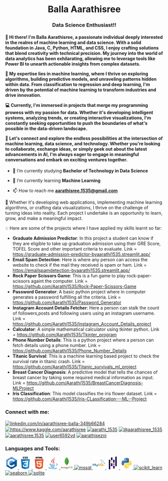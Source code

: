 <h1 align="center"> Balla Aarathisree</h1>
<h3 align="center">Data Science Enthusiast!!</h3>
<h4>👋 Hi there! I'm Balla Aarathisree, a passionate individual deeply interested in the realms of machine learning and data science. With a solid foundation in Java, C, Python, HTML, and CSS, I enjoy crafting solutions that blend creativity with technical precision. My journey into the world of data analytics has been exhilarating, allowing me to leverage tools like Power BI to unearth actionable insights from complex datasets.

🧠 My expertise lies in machine learning, where I thrive on exploring algorithms, building predictive models, and unraveling patterns hidden within data. From classification to regression and deep learning, I'm driven by the potential of machine learning to transform industries and drive innovation.

💻 Currently, I'm immersed in projects that merge my programming prowess with my passion for data. Whether it's developing intelligent systems, analyzing trends, or creating interactive visualizations, I'm constantly seeking opportunities to push the boundaries of what's possible in the data-driven landscape.

🌟 Let's connect and explore the endless possibilities at the intersection of machine learning, data science, and technology. Whether you're looking to collaborate, exchange ideas, or simply geek out about the latest advancements in AI, I'm always eager to engage in meaningful conversations and embark on exciting ventures together. </h4>

- 🔭 I’m currently studying **Bachelor of Technology in Data Science**

- 🌱 I’m currently learning **Machine Learning**

- 📫 How to reach me **aarathisree.1535@gmail.com**

🚀 Whether it's developing web applications, implementing machine learning algorithms, or crafting data visualizations, I thrive on the challenge of turning ideas into reality. Each project I undertake is an opportunity to learn, grow, and make a meaningful impact.

💡 Here are some of the projects where I have applied my skills learnt so far:
- **Graduate Admission Predictor**: In this project a student can know if they are eligible to take up graduation admission using their GRE Score, TOFEL Score and other important criteria to evaluate.
  Link = https://graduate-admission-predictor-byaarathi1535.streamlit.app/
- **Email Spam Detection**: Here is where any person can access the website to check if the mail they received is spam or ham.
  Link = https://emailspamdetection-byaarathi1535.streamlit.app/
- **Rock Paper Scissors Game**: This is a fun game to play rock-paper-scissors againt the computer.
  Link = https://github.com/Aarathi1535/Rock-Paper-Scissors-Game
- **Password Generator**: A basic python project where in computer generates a password fulfilling all the criteria.
  Link = https://github.com/Aarathi1535/Password_Generator
- **Instagram Account Details Fetcher**: Here a person can stalk the count of followers,posts and following users using an instagram username.
  Link = https://github.com/Aarathi1535/Instagram_Account_Details_project
- **Calculator**: A simple mathematical calculator using tkinter python.
  Link = https://github.com/Aarathi1535/Tkinter_program
- **Phone Number Details**: This is a python project where a person can fetch details using a phone number.
  Link = https://github.com/Aarathi1535/Phone_Number_Details
- **Titanic Survival**: This is a machine learning based project to check the survival rate in titanic crash.
  Link = https://github.com/Aarathi1535/Titanic_survivals_ml_project
- **Breast Cancer Diagnosis**: A predictive model that tells the chances of breast cancer by taking some required medical information as input.
  Link = https://github.com/Aarathi1535/BreastCancerDiagnosis-MLProject
- **Iris Classification**: This model classifies the iris flower dataset.
  Link = https://github.com/Aarathi1535/Iris-CLassification---ML--Project

<h3 align="left">Connect with me:</h3>
<p align="left">
<a href="https://linkedin.com/in/linkedin.com/in/aarathisree-balla-349b66284" target="blank"><img align="center" src="https://raw.githubusercontent.com/rahuldkjain/github-profile-readme-generator/master/src/images/icons/Social/linked-in-alt.svg" alt="linkedin.com/in/aarathisree-balla-349b66284" height="30" width="40" /></a>
<a href="https://kaggle.com/https://www.kaggle.com/aarathisree" target="blank"><img align="center" src="https://raw.githubusercontent.com/rahuldkjain/github-profile-readme-generator/master/src/images/icons/Social/kaggle.svg" alt="https://www.kaggle.com/aarathisree" height="30" width="40" /></a>
<a href="https://www.codechef.com/users/aarathi_1535" target="blank"><img align="center" src="https://cdn.jsdelivr.net/npm/simple-icons@3.1.0/icons/codechef.svg" alt="aarathi_1535" height="30" width="40" /></a>
<a href="https://www.hackerrank.com/@aarathisree_1535" target="blank"><img align="center" src="https://raw.githubusercontent.com/rahuldkjain/github-profile-readme-generator/master/src/images/icons/Social/hackerrank.svg" alt="@aarathisree_1535" height="30" width="40" /></a>
<a href="https://codeforces.com/profile/aarathisree.1535" target="blank"><img align="center" src="https://raw.githubusercontent.com/rahuldkjain/github-profile-readme-generator/master/src/images/icons/Social/codeforces.svg" alt="aarathisree.1535" height="30" width="40" /></a>
<a href="https://www.leetcode.com/user6592vd" target="blank"><img align="center" src="https://raw.githubusercontent.com/rahuldkjain/github-profile-readme-generator/master/src/images/icons/Social/leet-code.svg" alt="user6592vd" height="30" width="40" /></a>
<a href="https://auth.geeksforgeeks.org/user/aarathiseznj" target="blank"><img align="center" src="https://raw.githubusercontent.com/rahuldkjain/github-profile-readme-generator/master/src/images/icons/Social/geeks-for-geeks.svg" alt="aarathiseznj" height="30" width="40" /></a>
</p>

<h3 align="left">Languages and Tools:</h3>
<p align="left"> <a href="https://www.cprogramming.com/" target="_blank" rel="noreferrer"> <img src="https://raw.githubusercontent.com/devicons/devicon/master/icons/c/c-original.svg" alt="c" width="40" height="40"/> </a> <a href="https://www.w3schools.com/css/" target="_blank" rel="noreferrer"> <img src="https://raw.githubusercontent.com/devicons/devicon/master/icons/css3/css3-original-wordmark.svg" alt="css3" width="40" height="40"/> </a> <a href="https://www.w3.org/html/" target="_blank" rel="noreferrer"> <img src="https://raw.githubusercontent.com/devicons/devicon/master/icons/html5/html5-original-wordmark.svg" alt="html5" width="40" height="40"/> </a> <a href="https://www.java.com" target="_blank" rel="noreferrer"> <img src="https://raw.githubusercontent.com/devicons/devicon/master/icons/java/java-original.svg" alt="java" width="40" height="40"/> </a> <a href="https://www.mongodb.com/" target="_blank" rel="noreferrer"> <img src="https://raw.githubusercontent.com/devicons/devicon/master/icons/mongodb/mongodb-original-wordmark.svg" alt="mongodb" width="40" height="40"/> </a> <a href="https://www.microsoft.com/en-us/sql-server" target="_blank" rel="noreferrer"> <img src="https://www.svgrepo.com/show/303229/microsoft-sql-server-logo.svg" alt="mssql" width="40" height="40"/> </a> <a href="https://www.mysql.com/" target="_blank" rel="noreferrer"> <img src="https://raw.githubusercontent.com/devicons/devicon/master/icons/mysql/mysql-original-wordmark.svg" alt="mysql" width="40" height="40"/> </a> <a href="https://pandas.pydata.org/" target="_blank" rel="noreferrer"> <img src="https://raw.githubusercontent.com/devicons/devicon/2ae2a900d2f041da66e950e4d48052658d850630/icons/pandas/pandas-original.svg" alt="pandas" width="40" height="40"/> </a> <a href="https://www.python.org" target="_blank" rel="noreferrer"> <img src="https://raw.githubusercontent.com/devicons/devicon/master/icons/python/python-original.svg" alt="python" width="40" height="40"/> </a> <a href="https://scikit-learn.org/" target="_blank" rel="noreferrer"> <img src="https://upload.wikimedia.org/wikipedia/commons/0/05/Scikit_learn_logo_small.svg" alt="scikit_learn" width="40" height="40"/> </a> <a href="https://seaborn.pydata.org/" target="_blank" rel="noreferrer"> <img src="https://seaborn.pydata.org/_images/logo-mark-lightbg.svg" alt="seaborn" width="40" height="40"/> </a> <a href="https://www.sqlite.org/" target="_blank" rel="noreferrer"> <img src="https://www.vectorlogo.zone/logos/sqlite/sqlite-icon.svg" alt="sqlite" width="40" height="40"/> </a> </p>
